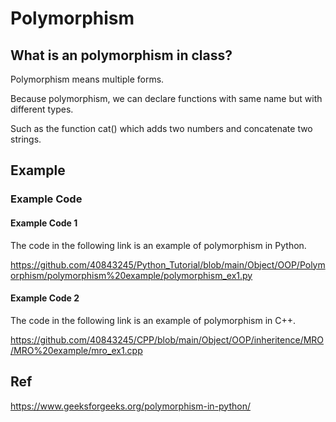 # Polymorphism
## What is an polymorphism in class?

Polymorphism means multiple forms.

Because polymorphism, we can declare functions with same name but with different types.

Such as the function cat() which adds two numbers and concatenate two strings.

## Example
### Example Code
#### Example Code 1
The code in the following link is an example of polymorphism in Python.

https://github.com/40843245/Python_Tutorial/blob/main/Object/OOP/Polymorphism/polymorphism%20example/polymorphism_ex1.py

#### Example Code 2
The code in the following link is an example of polymorphism in C++.

https://github.com/40843245/CPP/blob/main/Object/OOP/inheritence/MRO/MRO%20example/mro_ex1.cpp

## Ref
https://www.geeksforgeeks.org/polymorphism-in-python/
